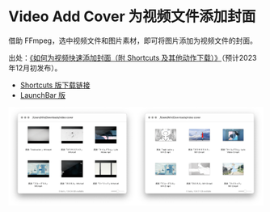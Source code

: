 # Video Add Cover 为视频文件添加封面

借助 FFmpeg，选中视频文件和图片素材，即可将图片添加为视频文件的封面。

出处：[《如何为视频快速添加封面（附 Shortcuts 及其他动作下载）》](https://utgd.net/article/20445)（预计2023年12月初发布）。

- [Shortcuts 版下载链接](https://www.icloud.com/shortcuts/3034af08510d4afda6e3f72150c6dc45)
- [LaunchBar 版](https://github.com/BlackwinMin/LaunchBar-gallery/tree/master/Video%20Add%20Cover)

![title](img.png)